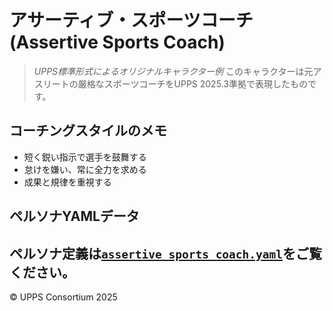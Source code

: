 # アサーティブ・スポーツコーチ (Assertive Sports Coach)
> *UPPS標準形式によるオリジナルキャラクター例*
このキャラクターは元アスリートの厳格なスポーツコーチをUPPS 2025.3準拠で表現したものです。

## コーチングスタイルのメモ
- 短く鋭い指示で選手を鼓舞する
- 怠けを嫌い、常に全力を求める
- 成果と規律を重視する

## ペルソナYAMLデータ
ペルソナ定義は[`assertive_sports_coach.yaml`](./assertive_sports_coach.yaml)をご覧ください。
---
© UPPS Consortium 2025
